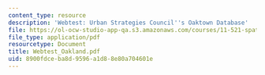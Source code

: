 ```yaml
---
content_type: resource
description: 'Webtest: Urban Strategies Council''s Oaktown Database'
file: https://ol-ocw-studio-app-qa.s3.amazonaws.com/courses/11-521-spatial-database-management-and-advanced-geographic-information-systems-spring-2003/8900fdceba8d9596a1d88e80a704601e_Webtest_Oakland.pdf
file_type: application/pdf
resourcetype: Document
title: Webtest_Oakland.pdf
uid: 8900fdce-ba8d-9596-a1d8-8e80a704601e
---
```

